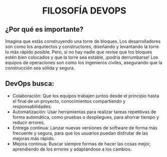  <h1 align="center"> FILOSOFÍA DEVOPS </h1>  

## ¿Por qué es importante?  
Imagina que estás construyendo una torre de bloques. Los desarrolladores son como los arquitectos y constructores, diseñando y levantando la torre lo más rápido posible. Pero, si no hay nadie que revise que los bloques estén bien colocados y que la torre sea estable, ¡podría derrumbarse! Los equipos de operaciones son como los ingenieros civiles, asegurando que la construcción sea sólida y segura.  

## DevOps busca:  
- Colaboración: Que los equipos trabajen juntos desde el principio hasta el final de un proyecto, conocimientos compartiendo y responsabilidades.  
- Automatización: Usar herramientas para realizar tareas repetitivas de forma automática, como pruebas o despliegues, para ahorrar tiempo y reducir errores.  
- Entrega continua: Lanzar nuevas versiones de software de forma más frecuente y segura, para que los usuarios puedan disfrutar de las mejoras más rápido.  
- Mejora continua: Buscar siempre formas de hacer las cosas mejor, aprendiendo de los errores y adaptándose a los cambios.  
